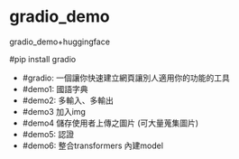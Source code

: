 # gradio_demo
gradio_demo+huggingface


#pip install gradio
* #gradio: 一個讓你快速建立網頁讓別人適用你的功能的工具
* #demo1: 國語字典
* #demo2: 多輸入、多輸出
* #demo3 加入img
* #demo4 儲存使用者上傳之圖片 (可大量蒐集圖片)
* #demo5: 認證
* #demo6: 整合transformers 內建model
